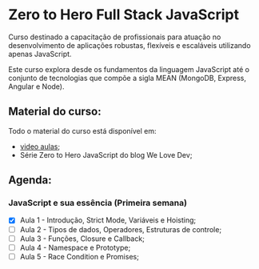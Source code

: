 # Zero to Hero Full Stack JavaScript

Curso destinado a capacitação de profissionais para atuação no desenvolvimento de aplicações robustas, flexíveis e escaláveis utilizando apenas JavaScript.

Este curso explora desde os fundamentos da linguagem JavaScript até o conjunto de tecnologias que compõe a sigla MEAN (MongoDB, Express, Angular e Node).

## Material do curso:

Todo o material do curso está disponível em: 
- [video aulas](https://www.youtube.com/playlist?list=PLmejHXtGQVwiNUDHwzCIoE9qNA7Ncgt9t);
- Série Zero to Hero JavaScript do blog We Love Dev;

## Agenda:

### JavaScript e sua essência (Primeira semana)

- [x] Aula 1 - Introdução, Strict Mode, Variáveis e Hoisting;
- [ ] Aula 2 - Tipos de dados, Operadores, Estruturas de controle;
- [ ] Aula 3 - Funções, Closure e Callback;
- [ ] Aula 4 - Namespace e Prototype;
- [ ] Aula 5 - Race Condition e Promises;
